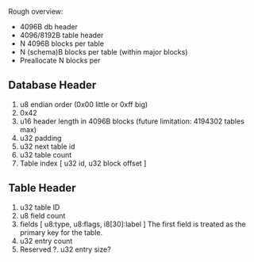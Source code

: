Rough overview:
- 4096B db header
- 4096/8192B table header
- N 4096B blocks per table
- N (schema)B blocks per table (within major blocks)
- Preallocate N blocks per

Database Header
---------------
1. u8 endian order (0x00 little or 0xff big)
2. 0x42
3. u16 header length in 4096B blocks (future limitation: 4194302 tables max)
4. u32 padding
5. u32 next table id
6. u32 table count
7. Table index [ u32 id, u32 block offset ]

Table Header
------------
1. u32 table ID
2. u8 field count
3. fields [ u8:type, u8:flags, i8[30]:label ]
	The first field is treated as the primary key for the table.
4. u32 entry count
5. Reserved
?. u32 entry size?
